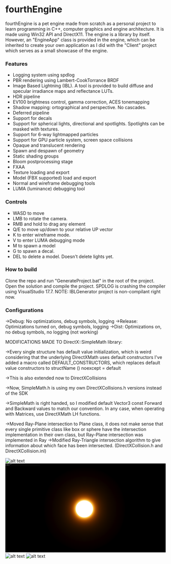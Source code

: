 fourthEngine
==================================

fourthEngine is a pet engine made from scratch as a personal project to learn programming in C++, computer graphics and engine architecture. It is made using Win32 API and DirectX11. The engine is a library by itself. However, an "EngineApp" class is provided in the engine, which can be inherited to create your own application as I did with the "Client" project which serves as a small showcase of the engine.

### Features ###
- Logging system using spdlog
- PBR rendering using Lambert-CookTorrance BRDF
- Image Based Lightning (IBL). A tool is provided to build diffuse and specular irradiance maps and reflectance LUTs. 
- HDR pipeline
- EV100 brightness control, gamma correction, ACES tonemapping
- Shadow mapping: ortographical and perspective. No cascades.
- Deferred pipeline
- Support for decals
- Support for spherical lights, directional and spotlights. Spotlights can be masked with textures.
- Support for 6-way lightmapped particles
- Support for GPU particle system, screen space collisions
- Opaque and translucent rendering
- Spawn and despawn of geometry
- Static shading groups
- Bloom postprocessing stage
- FXAA
- Texture loading and export
- Model (FBX supported) load and export
- Normal and wireframe debugging tools
- LUMA (luminance) debugging tool


### Controls ###

- WASD to move
- LMB to rotate the camera.
- RMB and hold to drag any element
- Q/E to move up/down to your relative UP vector
- K to enter wireframe mode.
- V to enter LUMA debugging mode
- M to spawn a model
- G to spawn a decal.
- DEL to delete a model. Doesn't delete lights yet.

### How to build ###

Clone the repo and run "GenerateProject.bat" in the root of the project. Open the solution and compile the project. SPDLOG is crashing the compiler using VisualStudio 17.7.
NOTE: IBLGenerator project is non-compilant right now.

### Configurations ###
->Debug: No optimizations, debug symbols, logging
->Release: Optimizations turned on, debug symbols, logging
->Dist: Optimizations on, no debug symbols, no logging (not working)


MODIFICATIONS MADE TO DirectX::SimpleMath library:

->Every single structure has default value initialization, which is weird considering that the underlying DirectXMath uses default constructors
I've added a macro called DEFAULT_CONSTRUCTORS, which replaces default value constructors to structName () noexcept = default

->This is also extended now to DirectXCollisions

->Now, SimpleMath.h is using my own DirectXCollisions.h versions instead of the SDK

->SimpleMath is right handed, so I modified default Vector3 const Forward and Backward values to match our convention. In any case, when operating
with Matrices, use DirectXMath LH functions.

->Moved Ray-Plane intersection to Plane class, it does not make sense that every single primitive class like box or sphere have the intersection
implementation in their own class, but Ray-Plane intersection was implemented in Ray 
->Modified Ray-Triangle intersection algorithm to give information about which face has been intersected. (DirectXCollision.h and DirectXCollision.inl)

![alt text](docs/showcase4.jpg)
![alt text](docs/bloom.png)
![alt text](docs/6wayParticles.gif)
![alt text](docs/gpuParticleSys.gif)
